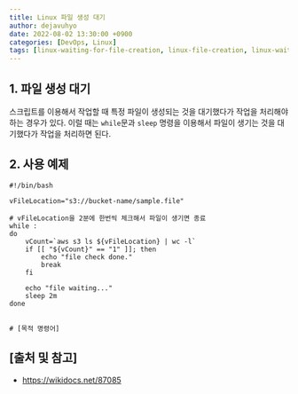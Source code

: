 ```yaml
---
title: Linux 파일 생성 대기
author: dejavuhyo
date: 2022-08-02 13:30:00 +0900
categories: [DevOps, Linux]
tags: [linux-waiting-for-file-creation, linux-file-creation, linux-waiting, linux-file, file-creation, 리눅스-파일-생성-대기, 리눅스-파일-생성, 파일-생성]
---
```


## 1. 파일 생성 대기
스크립트를 이용해서 작업할 때 특정 파일이 생성되는 것을 대기했다가 작업을 처리해야 하는 경우가 있다. 이럴 때는 `while`문과 `sleep` 명령을 이용해서 파일이 생기는 것을 대기했다가 작업을 처리하면 된다.

## 2. 사용 예제

```shell
#!/bin/bash

vFileLocation="s3://bucket-name/sample.file"

# vFileLocation을 2분에 한번씩 체크해서 파일이 생기면 종료 
while :
do
    vCount=`aws s3 ls ${vFileLocation} | wc -l`
    if [[ "${vCount}" == "1" ]]; then
        echo "file check done."
        break
    fi

    echo "file waiting..."
    sleep 2m
done


# [목적 명령어]
```

## [출처 및 참고]
* <https://wikidocs.net/87085>
